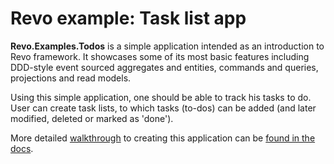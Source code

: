 # Revo example: Task list app
**Revo.Examples.Todos** is a simple application intended as an introduction to Revo framework. It showcases some of its most basic features including DDD-style event sourced aggregates and entities, commands and queries, projections and read models.

Using this simple application, one should be able to track his tasks to do. User can create task lists, to which tasks (to-dos) can be added (and later modified, deleted or marked as 'done').

More detailed [walkthrough](https://docs.revoframework.net/general/example-simple-to-dos-task-list-app) to creating this application can be [found in the docs](https://docs.revoframework.net/general/example-simple-to-dos-task-list-app).